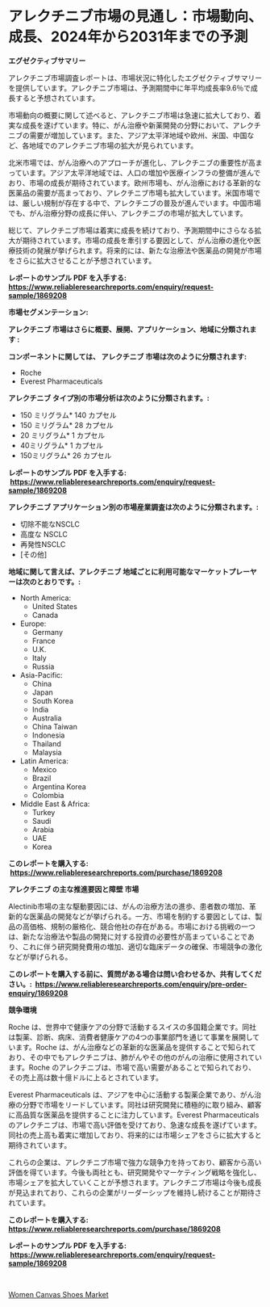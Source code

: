 <p><h1>アレクチニブ市場の見通し：市場動向、成長、2024年から2031年までの予測</h1></p><p><strong>エグゼクティブサマリー</strong></p>
<p><p>アレクチニブ市場調査レポートは、市場状況に特化したエグゼクティブサマリーを提供しています。アレクチニブ市場は、予測期間中に年平均成長率9.6％で成長すると予想されています。</p><p>市場動向の概要に関して述べると、アレクチニブ市場は急速に拡大しており、着実な成長を遂げています。特に、がん治療や新薬開発の分野において、アレクチニブの需要が増加しています。また、アジア太平洋地域や欧州、米国、中国など、各地域でのアレクチニブ市場の拡大が見られています。</p><p>北米市場では、がん治療へのアプローチが進化し、アレクチニブの重要性が高まっています。アジア太平洋地域では、人口の増加や医療インフラの整備が進んでおり、市場の成長が期待されています。欧州市場も、がん治療における革新的な医薬品の需要が高まっており、アレクチニブ市場も拡大しています。米国市場では、厳しい規制が存在する中で、アレクチニブの普及が進んでいます。中国市場でも、がん治療分野の成長に伴い、アレクチニブの市場が拡大しています。</p><p>総じて、アレクチニブ市場は着実に成長を続けており、予測期間中にさらなる拡大が期待されています。市場の成長を牽引する要因として、がん治療の進化や医療技術の発展が挙げられます。将来的には、新たな治療法や医薬品の開発が市場をさらに拡大させることが予想されています。</p></p>
<p><strong>レポートのサンプル PDF を入手する: <a href="https://www.reliableresearchreports.com/enquiry/request-sample/1869208">https://www.reliableresearchreports.com/enquiry/request-sample/1869208</a></strong></p>
<p><strong>市場セグメンテーション:</strong></p>
<p><strong> アレクチニブ 市場はさらに概要、展開、アプリケーション、地域に分類されます :</strong></p>
<p><strong>コンポーネントに関しては、 アレクチニブ 市場は次のように分類されます: &nbsp;</strong></p>
<p><ul><li>Roche</li><li>Everest Pharmaceuticals</li></ul></p>
<p><strong> アレクチニブ タイプ別の市場分析は次のように分類されます。:</strong></p>
<p><ul><li>150 ミリグラム* 140 カプセル</li><li>150 ミリグラム* 28 カプセル</li><li>20 ミリグラム* 1 カプセル</li><li>40ミリグラム* 1 カプセル</li><li>150ミリグラム* 26 カプセル</li></ul></p>
<p><strong>レポートのサンプル PDF を入手する: &nbsp;<a href="https://www.reliableresearchreports.com/enquiry/request-sample/1869208">https://www.reliableresearchreports.com/enquiry/request-sample/1869208</a></strong></p>
<p><strong> アレクチニブ アプリケーション別の市場産業調査は次のように分類されます。:</strong></p>
<p><ul><li>切除不能なNSCLC</li><li>高度な NSCLC</li><li>再発性NSCLC</li><li>[その他]</li></ul></p>
<p><strong>地域に関して言えば、アレクチニブ 地域ごとに利用可能なマーケットプレーヤーは次のとおりです。:</strong></p>
<p><ul>
    <li>
        North America:
        <ul>
            <li>United States</li>
            <li>Canada</li>
        </ul>
    </li>
    <li>
        Europe:
        <ul>
            <li>Germany</li>
            <li>France</li>
            <li>U.K.</li>
            <li>Italy</li>
            <li>Russia</li>
        </ul>
    </li>
    <li>
        Asia-Pacific:
        <ul>
            <li>China</li>
            <li>Japan</li>
            <li>South Korea</li>
            <li>India</li>
            <li>Australia</li>
            <li>China Taiwan</li>
            <li>Indonesia</li>
            <li>Thailand</li>
            <li>Malaysia</li>
        </ul>
    </li>
    <li>
        Latin America:
        <ul>
            <li>Mexico</li>
            <li>Brazil</li>
            <li>Argentina Korea</li>
            <li>Colombia</li>
        </ul>
    </li>
    <li>
        Middle East & Africa:
        <ul>
            <li>Turkey</li>
            <li>Saudi</li>
            <li>Arabia</li>
            <li>UAE</li>
            <li>Korea</li>
        </ul>
    </li>
    </ul></p>
<p><strong>このレポートを購入する: &nbsp;<a href="https://www.reliableresearchreports.com/purchase/1869208">https://www.reliableresearchreports.com/purchase/1869208</a></strong></p>
<p><strong>アレクチニブ の主な推進要因と障壁 市場</strong></p>
<p><p>Alectinib市場の主な駆動要因には、がんの治療方法の進歩、患者数の増加、革新的な医薬品の開発などが挙げられる。一方、市場を制約する要因としては、製品の高価格、規制の厳格化、競合他社の存在がある。市場における挑戦の一つは、新たな治療法や製品の開発に対する投資の必要性が高まっていることであり、これに伴う研究開発費用の増加、適切な臨床データの確保、市場競争の激化などが挙げられる。</p></p>
<p><strong>このレポートを購入する前に、質問がある場合は問い合わせるか、共有してください。:&nbsp; <a href="https://www.reliableresearchreports.com/enquiry/pre-order-enquiry/1869208">https://www.reliableresearchreports.com/enquiry/pre-order-enquiry/1869208</a></strong></p>
<p><strong>競争環境</strong></p>
<p><p>Roche は、世界中で健康ケアの分野で活動するスイスの多国籍企業です。同社は製薬、診断、病床、消費者健康ケアの4つの事業部門を通じて事業を展開しています。Roche は、がん治療などの革新的な医薬品を提供することで知られており、その中でもアレクチニブは、肺がんやその他のがんの治療に使用されています。Roche のアレクチニブは、市場で高い需要があることで知られており、その売上高は数十億ドルに上るとされています。</p><p>Everest Pharmaceuticals は、アジアを中心に活動する製薬企業であり、がん治療の分野で市場をリードしています。同社は研究開発に積極的に取り組み、顧客に高品質な医薬品を提供することに注力しています。Everest Pharmaceuticals のアレクチニブは、市場で高い評価を受けており、急速な成長を遂げています。同社の売上高も着実に増加しており、将来的には市場シェアをさらに拡大すると期待されています。</p><p>これらの企業は、アレクチニブ市場で強力な競争力を持っており、顧客から高い評価を得ています。今後も両社とも、研究開発やマーケティング戦略を強化し、市場シェアを拡大していくことが予想されます。アレクチニブ市場は今後も成長が見込まれており、これらの企業がリーダーシップを維持し続けることが期待されています。</p></p>
<p><strong>このレポートを購入する: &nbsp; <a href="https://www.reliableresearchreports.com/purchase/1869208">https://www.reliableresearchreports.com/purchase/1869208</a></strong></p>
<p><strong>レポートのサンプル PDF を入手する: &nbsp;<a href="https://www.reliableresearchreports.com/enquiry/request-sample/1869208">https://www.reliableresearchreports.com/enquiry/request-sample/1869208</a></strong><strong></strong></p>
<p>&nbsp;</p>
<p><p><a href="https://github.com/Hazelklievgspy6vdcsmu106w/Market-Research-Report-List-1/blob/main/women-canvas-shoes-market.md">Women Canvas Shoes Market</a></p></p>